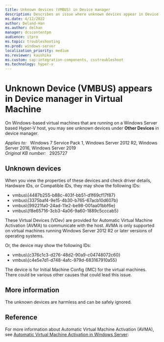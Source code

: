 ```yaml
---
title: Unknown devices (VMBUS) in Device manager
description: Describes an issue where unknown devices appear in Device Manager of a virtual machine.
ms.date: 4/12/2022
author: Deland-Han
ms.author: delhan
manager: dcscontentpm
audience: itpro
ms.topic: troubleshooting
ms.prod: windows-server
localization_priority: medium
ms.reviewer: kaushika
ms.custom: sap:integration-components, csstroubleshoot
ms.technology: hyper-v
---
```

# Unknown Device (VMBUS) appears in Device manager in Virtual Machine

On Windows-based virtual machines that are running on a Windows Server based Hyper-V host, you may see unknown devices under **Other Devices** in device manager.

_Applies to:_ &nbsp; Windows 7 Service Pack 1, Windows Server 2012 R2, Windows Server 2016, Windows Server 2019  
_Original KB number:_ &nbsp; 2925727

## Unknown devices

When you view the properties of these devices and check driver details, Hardware IDs, or Compatible IDs, they may show the following IDs:

- vmbus\\{4487b255-b88c-403f-bb51-d1f69cf17f87}
- vmbus\\{3375baf4-9e15-4b30-b765-67acb10d607b}
- vmbus\\{99221fa0-24ad-11e2-be98-001aa01bbf6e}
- vmbus\\{f8e65716-3cb3-4a06-9a60-1889c5cccab5}

These Virtual Devices (VDev) are provided for Automatic Virtual Machine Activation (AVMA) to communicate with the host. AVMA is only supported on virtual machines running Windows Server 2012 R2 or later versions of operating systems.

Or, the device may show the following IDs:

- vmbus\\{c376c1c3-d276-48d2-90a9-c04748072c60}
- vmbus\\{c4e5e7d1-d748-4afc-979d-683167910a55}

The device is for Initial Machine Config (IMC) for the virtual machines. There could be various other causes that could lead this issue.

## More information

The unknown devices are harmless and can be safely ignored.

## Reference

For more information about Automatic Virtual Machine Activation (AVMA), see [Automatic Virtual Machine Activation in Windows Server](/windows-server/get-started/automatic-vm-activation):
